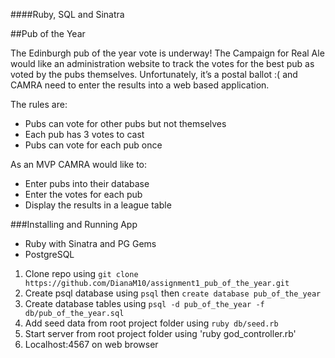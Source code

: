 ####Ruby, SQL and Sinatra

##Pub of the Year

The Edinburgh pub of the year vote is underway! The Campaign for Real Ale would like an administration website to track the votes for the best pub as voted by the pubs themselves. Unfortunately, it’s a postal ballot :( and CAMRA need to enter the results into a web based application.

The rules are: 
*  Pubs can vote for other pubs but not themselves
*  Each pub has 3 votes to cast
*  Pubs can vote for each pub once

As an MVP CAMRA would like to: 
*  Enter pubs into their database 
*  Enter the votes for each pub 
*  Display the results in a league table

###Installing and Running App

* Ruby with Sinatra and PG Gems
* PostgreSQL

1. Clone repo using `git clone https://github.com/DianaM10/assignment1_pub_of_the_year.git`
2. Create psql database using `psql` then `create database pub_of_the_year`
3. Create database tables using `psql -d pub_of_the_year -f db/pub_of_the_year.sql`
4. Add seed data from root project folder using `ruby db/seed.rb` 
5. Start server from root project folder using 'ruby god_controller.rb'
6. Localhost:4567 on web browser






